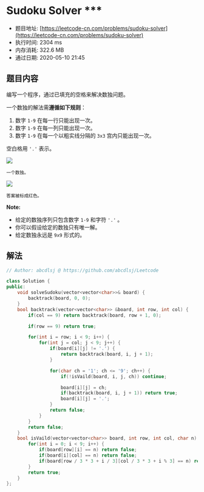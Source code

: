 # Sudoku Solver ***
- 题目地址: [https://leetcode-cn.com/problems/sudoku-solver](https://leetcode-cn.com/problems/sudoku-solver)
- 执行时间: 2304 ms
- 内存消耗: 322.6 MB
- 通过日期: 2020-05-10 21:45

## 题目内容
<p>编写一个程序，通过已填充的空格来解决数独问题。</p>

<p>一个数独的解法需<strong>遵循如下规则</strong>：</p>

<ol>
	<li>数字 <code>1-9</code> 在每一行只能出现一次。</li>
	<li>数字 <code>1-9</code> 在每一列只能出现一次。</li>
	<li>数字 <code>1-9</code> 在每一个以粗实线分隔的 <code>3x3</code> 宫内只能出现一次。</li>
</ol>

<p>空白格用 <code>'.'</code> 表示。</p>

<p><img src="http://upload.wikimedia.org/wikipedia/commons/thumb/f/ff/Sudoku-by-L2G-20050714.svg/250px-Sudoku-by-L2G-20050714.svg.png"></p>

<p><small>一个数独。</small></p>

<p><img src="http://upload.wikimedia.org/wikipedia/commons/thumb/3/31/Sudoku-by-L2G-20050714_solution.svg/250px-Sudoku-by-L2G-20050714_solution.svg.png"></p>

<p><small>答案被标成红色。</small></p>

<p><strong>Note:</strong></p>

<ul>
	<li>给定的数独序列只包含数字 <code>1-9</code> 和字符 <code>'.'</code> 。</li>
	<li>你可以假设给定的数独只有唯一解。</li>
	<li>给定数独永远是 <code>9x9</code> 形式的。</li>
</ul>


## 解法
```cpp
// Author: abcdlsj @ https://github.com/abcdlsj/Leetcode

class Solution {
public:
    void solveSudoku(vector<vector<char>>& board) {
        backtrack(board, 0, 0);    
    }
    bool backtrack(vector<vector<char>> &board, int row, int col) {
        if(col == 9) return backtrack(board, row + 1, 0);

        if(row == 9) return true;

        for(int i = row; i < 9; i++) {
            for(int j = col; j < 9; j++) {
                if(board[i][j] != '.') {
                    return backtrack(board, i, j + 1);
                }

                for(char ch = '1'; ch <= '9'; ch++) {
                    if(!isVaild(board, i, j, ch)) continue;

                    board[i][j] = ch;
                    if(backtrack(board, i, j + 1)) return true;
                    board[i][j] = '.';
                }
                return false;
            }
        }
        return false;
    }
    bool isVaild(vector<vector<char>> board, int row, int col, char n) {
        for(int i = 0; i < 9; i++) {
            if(board[row][i] == n) return false;
            if(board[i][col] == n) return false;
            if(board[row / 3 * 3 + i / 3][col / 3 * 3 + i % 3] == n) return false;
        }
        return true;
    }
};

```